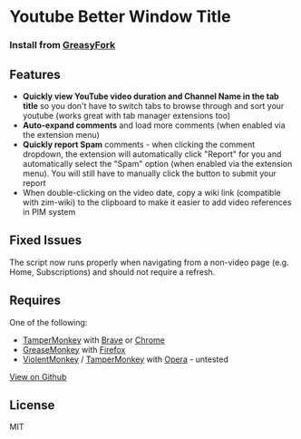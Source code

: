 Youtube Better Window Title
=============================

### Install from [GreasyFork](https://greasyfork.org/en/scripts/450646-youtube-better-window-title)

Features
--------

- **Quickly view YouTube video duration and Channel Name in the tab title** so you don't have to switch tabs to browse through and sort your youtube (works great with tab manager extensions too)
- **Auto-expand comments** and load more comments (when enabled via the extension menu)
- **Quickly report Spam** comments - when clicking the comment dropdown, the extension will automatically click "Report" for you and automatically select the "Spam" option (when enabled via the extension menu). You will still have to manually click the button to submit your report
- When double-clicking on the video date, copy a wiki link (compatible with zim-wiki) to the clipboard to make it easier to add video references in PIM system

Fixed Issues
------------

The script now runs properly when navigating from a non-video page (e.g. Home, Subscriptions) and should not require a refresh.

Requires
--------

One of the following:

- [TamperMonkey](https://chrome.google.com/webstore/detail/tampermonkey/dhdgffkkebhmkfjojejmpbldmpobfkfo?hl=en) with [Brave](https://brave.com/) or [Chrome](https://www.google.com/chrome/browser/)
- [GreaseMonkey](https://addons.mozilla.org/en-US/firefox/addon/greasemonkey/) with [Firefox](https://www.mozilla.org/firefox)
- [ViolentMonkey](https://addons.opera.com/en/extensions/details/violent-monkey/) / [TamperMonkey](https://addons.opera.com/en/extensions/details/tampermonkey-beta/?display=en) with [Opera](http://www.opera.com/) - untested

[View on Github](https://github.com/borisjoffe/YouTube-Better-Window-Title)

License
-------

MIT
